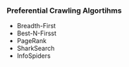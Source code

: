 ### Preferential Crawling Algortihms  
*   Breadth-First  
*   Best-N-Firsst  
*   PageRank  
*   SharkSearch  
*   InfoSpiders  
